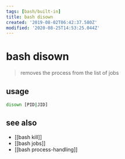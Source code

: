 ```yaml
---
tags: [bash/built-in]
title: bash disown
created: '2019-08-02T06:42:37.580Z'
modified: '2020-08-25T14:53:25.044Z'
---
```


# bash disown

> removes the process from the list of jobs


## usage
```sh
disown [PID|JID]
```

## see also
- [[bash kill]]
- [[bash jobs]]
- [[bash process-handling]]
